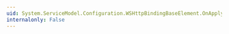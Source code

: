 ```yaml
---
uid: System.ServiceModel.Configuration.WSHttpBindingBaseElement.OnApplyConfiguration(System.ServiceModel.Channels.Binding)
internalonly: False
---
```

